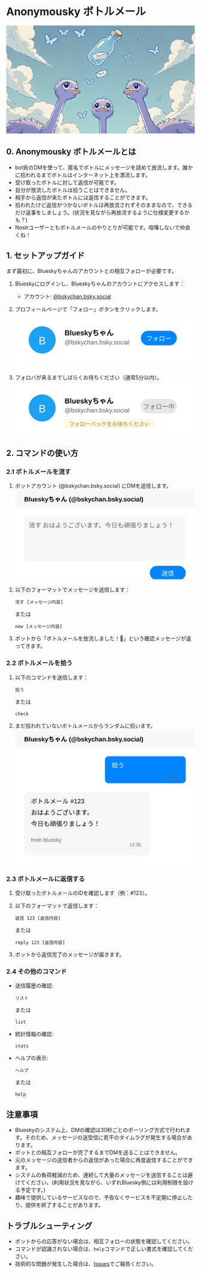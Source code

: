 # Anonymousky ボトルメール

<img src="images/header.webp" width="640" />

## 0. Anonymousky ボトルメールとは

- bot宛のDMを使って、匿名でボトルにメッセージを詰めて放流します。誰かに拾われるまでボトルはインターネット上を漂流します。
- 受け取ったボトルに対して返信が可能です。
- 自分が放流したボトルは拾うことはできません。
- 相手から返信が来たボトルには返信することができます。
- 拾われたけど返信がつかないボトルは再放流されずそのままなので、できるだけ返事をしましょう。(状況を見ながら再放流するように仕様変更するかも？)
- Nostrユーザーともボトルメールのやりとりが可能です。喧嘩しないで仲良くね！

## 1. セットアップガイド

まず最初に、Blueskyちゃんのアカウントとの相互フォローが必要です。

1. Blueskyにログインし、Blueskyちゃんのアカウントにアクセスします：
   - アカウント: [@bskychan.bsky.social](https://bsky.app/profile/bskychan.bsky.social)

2. プロフィールページで「フォロー」ボタンをクリックします。<br/>
   ![フォローボタン](./images/follow-button.svg)

3. フォロバが来るまでしばらくお待ちください（通常5分以内）。<br/>
   ![フォロバ待ち](./images/follow-back.svg)

## 2. コマンドの使い方

### 2.1 ボトルメールを流す

1. ボットアカウント (@bskychan.bsky.social) にDMを送信します。<br/>
   ![DMを開く](./images/dm-send.svg)

2. 以下のフォーマットでメッセージを送信します：
   ```
   流す [メッセージ内容]
   ```
   または
   ```
   new [メッセージ内容]
   ```

3. ボットから「ボトルメールを放流しました！🌊」という確認メッセージが返ってきます。

### 2.2 ボトルメールを拾う

1. 以下のコマンドを送信します：
   ```
   拾う
   ```
   または
   ```
   check
   ```

2. まだ拾われていないボトルメールからランダムに拾います。<br/>
   ![メッセージを拾う](./images/command-example.svg)

### 2.3 ボトルメールに返信する

1. 受け取ったボトルメールのIDを確認します（例：#123）。

2. 以下のフォーマットで返信します：
   ```
   返信 123 [返信内容]
   ```
   または
   ```
   reply 123 [返信内容]
   ```

3. ボットから返信完了のメッセージが届きます。

### 2.4 その他のコマンド

- 送信履歴の確認:
  ```
  リスト
  ```
  または
  ```
  list
  ```

- 統計情報の確認:
  ```
  stats
  ```

- ヘルプの表示:
  ```
  ヘルプ
  ```
  または
  ```
  help
  ```

## 注意事項

- Blueskyのシステム上、DMの確認は30秒ごとのポーリング方式で行われます。そのため、メッセージの送受信に若干のタイムラグが発生する場合があります。
- ボットとの相互フォローが完了するまでDMを送ることはできません。
- 元のメッセージの送信者からの返信があった場合に再度返信することができます。
- システムの負荷軽減のため、連続して大量のメッセージを送信することは避けてください。(利用状況を見ながら、いずれBluesky側には利用制限を設ける予定です。)
- 趣味で提供しているサービスなので、予告なくサービスを不定期に停止したり、提供を終了することがあります。

## トラブルシューティング

- ボットからの応答がない場合は、相互フォローの状態を確認してください。
- コマンドが認識されない場合は、`help`コマンドで正しい書式を確認してください。
- 技術的な問題が発生した場合は、[Issues](https://github.com/kojira/BottleMessenger/issues)でご報告ください。